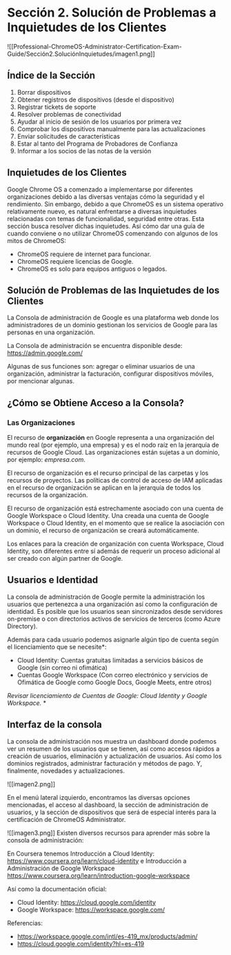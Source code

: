 # Sección 2. Solución de Problemas a Inquietudes de los Clientes

![[Professional-ChromeOS-Administrator-Certification-Exam-Guide/Sección2.SoluciónInquietudes/imagen1.png]]
## Índice de la Sección

1. Borrar dispositivos 
2. Obtener registros de dispositivos (desde el dispositivo) 
3. Registrar tickets de soporte
4. Resolver problemas de conectividad 
5. Ayudar al inicio de sesión de los usuarios por primera vez 
6. Comprobar los dispositivos manualmente para las actualizaciones 
7. Enviar solicitudes de características
8. Estar al tanto del Programa de Probadores de Confianza
9. Informar a los socios de las notas de la versión

## Inquietudes de los Clientes

Google Chrome OS a comenzado a implementarse por diferentes organizaciones debido a las diversas ventajas cómo la seguridad y el rendimiento. Sin embargo, debido a que ChromeOS es un sistema operativo relativamente nuevo, es natural enfrentarse a diversas inquietudes relacionadas con temas de funcionalidad, seguridad entre otras. Esta sección busca resolver dichas inquietudes. Así cómo dar una guía de cuando conviene o no utilizar ChromeOS comenzando con algunos de los mitos de ChromeOS:

* ChromeOS requiere de internet para funcionar. 
* ChromeOS requiere licencias de Google.
* ChromeOS es solo para equipos antiguos o legados.

## Solución de Problemas de las Inquietudes de los Clientes

La Consola de administración de Google es una plataforma web donde los administradores de un dominio gestionan los servicios de Google para las personas en una organización. 

La Consola de administración se encuentra disponible desde: https://admin.google.com/

Algunas de sus funciones son: agregar o eliminar usuarios de una organización, administrar la facturación, configurar dispositivos móviles, por mencionar algunas. 

## ¿Cómo se Obtiene Acceso a la Consola?

### Las Organizaciones

El recurso de **organización** en Google representa a una organización del mundo real (por ejemplo, una empresa) y es el nodo raíz en la jerarquía de recursos de Google Cloud. Las organizaciones están sujetas a un dominio, por ejemplo: *empresa.com*.

El recurso de organización es el recurso principal de las carpetas y los recursos de proyectos. Las políticas de control de acceso de IAM aplicadas en el recurso de organización se aplican en la jerarquía de todos los recursos de la organización.

El recurso de organización está estrechamente asociado con una cuenta de Google Workspace o Cloud Identity. Una creada una cuenta de Google Workspace o Cloud Identity, en el momento que se realice la asociación con un dominio, el recurso de organización se creará automáticamente.

Los enlaces para la creación de organización con cuenta Workspace, Cloud Identity, son diferentes entre sí además de requerir un proceso adicional al ser creado con algún partner de Google.

## Usuarios e Identidad

La consola de administración de Google permite la administración los usuarios que pertenezca a una organización así como la configuración de identidad. Es posible que los usuarios sean sincronizados desde servidores on-premise o con directorios activos de servicios de terceros (como Azure Directory). 

Además para cada usuario podemos asignarle algún tipo de cuenta según el licenciamiento que se necesite*: 
* Cloud Identity: Cuentas gratuitas limitadas a servicios básicos de Google (sin correo ni ofimática)
* Cuentas Google Workspace (Con correo electrónico y servicios de Ofimática de Google como Google Docs, Google Meets, entre otros)

*Revisar licenciamiento de Cuentas de Google: Cloud Identity y Google Workspace.* *

## Interfaz de la consola

La consola de administración nos muestra un dashboard donde podemos ver un resumen de los usuarios que se tienen, así como accesos rápidos a creación de usuarios, eliminación y actualización de usuarios. Así como los dominios registrados, administrar facturación y métodos de pago. Y, finalmente, novedades y actualizaciones.

![[imagen2.png]]

En el menú lateral izquierdo, encontramos las diversas opciones mencionadas, el acceso al dashboard, la sección de administración de usuarios, y la sección de dispositivos que será de especial interés para la certificación de ChromeOS Administrator. 

![[imagen3.png]]
Existen diversos recursos para aprender más sobre la consola de administración:

En Coursera tenemos Introducción a Cloud Identity: https://www.coursera.org/learn/cloud-identity
e Introducción a Administración de Google Workspace https://www.coursera.org/learn/introduction-google-workspace

Así como la documentación oficial: 
* Cloud Identity: https://cloud.google.com/identity
* Google Workspace: https://workspace.google.com/

Referencias: 
* https://workspace.google.com/intl/es-419_mx/products/admin/
* https://cloud.google.com/identity?hl=es-419

